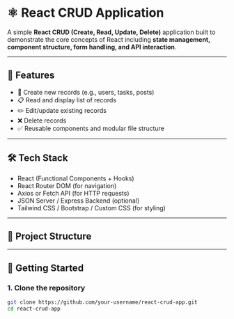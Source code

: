 # ⚛️ React CRUD Application

A simple **React CRUD (Create, Read, Update, Delete)** application built to demonstrate the core concepts of React including **state management, component structure, form handling, and API interaction**.

---

## 📌 Features

- 📝 Create new records (e.g., users, tasks, posts)
- 📋 Read and display list of records
- ✏️ Edit/update existing records
- ❌ Delete records
- ✅ Reusable components and modular file structure

---

## 🛠 Tech Stack

- React (Functional Components + Hooks)
- React Router DOM (for navigation)
- Axios or Fetch API (for HTTP requests)
- JSON Server / Express Backend (optional)
- Tailwind CSS / Bootstrap / Custom CSS (for styling)

---

## 📁 Project Structure




---

## 🚀 Getting Started

### 1. Clone the repository

```bash
git clone https://github.com/your-username/react-crud-app.git
cd react-crud-app
